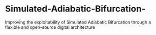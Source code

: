 # Simulated-Adiabatic-Bifurcation-
Improving the exploitability of Simulated Adiabatic Bifurcation through a flexible and open-source digital architecture
